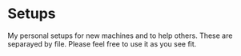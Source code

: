 # Setups

My personal setups for new machines and to help others. These are separayed by file. Please feel free to use it as you see fit.
